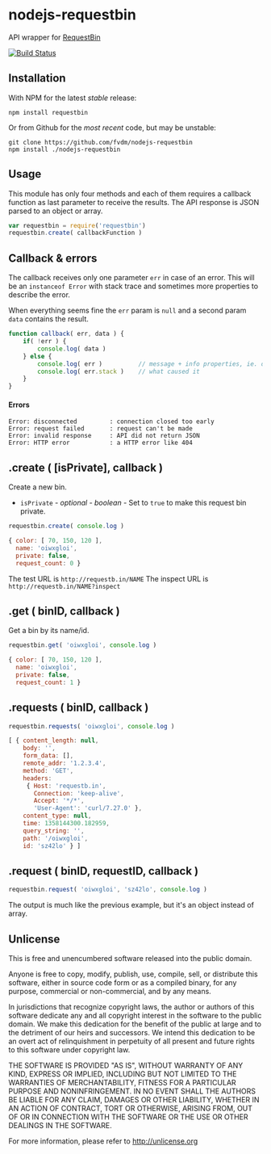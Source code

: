 nodejs-requestbin
=================

API wrapper for [RequestBin](http://requestb.in/)

[![Build Status](https://travis-ci.org/fvdm/nodejs-requestbin.svg?branch=master)](https://travis-ci.org/fvdm/nodejs-requestbin)


Installation
------------

With NPM for the latest *stable* release:

    npm install requestbin

Or from Github for the *most recent* code, but may be unstable:

    git clone https://github.com/fvdm/nodejs-requestbin
    npm install ./nodejs-requestbin


Usage
-----

This module has only four methods and each of them requires a callback function as last parameter to receive the results. The API response is JSON parsed to an object or array.

```js
var requestbin = require('requestbin')
requestbin.create( callbackFunction )
```


Callback & errors
-----------------

The callback receives only one parameter `err` in case of an error. This will be an `instanceof Error` with stack trace and sometimes more properties to describe the error.

When everything seems fine the `err` param is `null` and a second param `data` contains the result.

```js
function callback( err, data ) {
    if( !err ) {
        console.log( data )
    } else {
        console.log( err )          // message + info properties, ie. details
        console.log( err.stack )    // what caused it
    }
}
```

#### Errors

    Error: disconnected         : connection closed too early
    Error: request failed       : request can't be made
    Error: invalid response     : API did not return JSON
    Error: HTTP error           : a HTTP error like 404
    

.create ( [isPrivate], callback )
---------------------------------

Create a new bin.

* `isPrivate` - *optional* - *boolean* - Set to `true` to make this request bin private.

```js
requestbin.create( console.log )
```

```js
{ color: [ 70, 150, 120 ],
  name: 'oiwxgloi',
  private: false,
  request_count: 0 }
```

The test URL is `http://requestb.in/NAME`
The inspect URL is `http://requestb.in/NAME?inspect`


.get ( binID, callback )
--------------------------

Get a bin by its name/id.

```js
requestbin.get( 'oiwxgloi', console.log )
```

```js
{ color: [ 70, 150, 120 ],
  name: 'oiwxgloi',
  private: false,
  request_count: 1 }
```


.requests ( binID, callback )
-----------------------------

```js
requestbin.requests( 'oiwxgloi', console.log )
```

```js
[ { content_length: null,
    body: '',
    form_data: [],
    remote_addr: '1.2.3.4',
    method: 'GET',
    headers: 
     { Host: 'requestb.in',
       Connection: 'keep-alive',
       Accept: '*/*',
       'User-Agent': 'curl/7.27.0' },
    content_type: null,
    time: 1358144300.182959,
    query_string: '',
    path: '/oiwxgloi',
    id: 'sz42lo' } ]
```


.request ( binID, requestID, callback )
---------------------------------------

```js
requestbin.request( 'oiwxgloi', 'sz42lo', console.log )
```

The output is much like the previous example, but it's an object instead of array.


Unlicense
---------

This is free and unencumbered software released into the public domain.

Anyone is free to copy, modify, publish, use, compile, sell, or
distribute this software, either in source code form or as a compiled
binary, for any purpose, commercial or non-commercial, and by any
means.

In jurisdictions that recognize copyright laws, the author or authors
of this software dedicate any and all copyright interest in the
software to the public domain. We make this dedication for the benefit
of the public at large and to the detriment of our heirs and
successors. We intend this dedication to be an overt act of
relinquishment in perpetuity of all present and future rights to this
software under copyright law.

THE SOFTWARE IS PROVIDED "AS IS", WITHOUT WARRANTY OF ANY KIND,
EXPRESS OR IMPLIED, INCLUDING BUT NOT LIMITED TO THE WARRANTIES OF
MERCHANTABILITY, FITNESS FOR A PARTICULAR PURPOSE AND NONINFRINGEMENT.
IN NO EVENT SHALL THE AUTHORS BE LIABLE FOR ANY CLAIM, DAMAGES OR
OTHER LIABILITY, WHETHER IN AN ACTION OF CONTRACT, TORT OR OTHERWISE,
ARISING FROM, OUT OF OR IN CONNECTION WITH THE SOFTWARE OR THE USE OR
OTHER DEALINGS IN THE SOFTWARE.

For more information, please refer to <http://unlicense.org>

